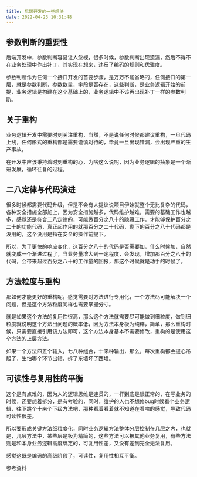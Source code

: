 ```yaml
---
title: 后端开发的一些想法
date: 2022-04-23 10:31:48
---
```


## 参数判断的重要性

后端开发中，参数判断容易让人忽视，很多时候，参数判断出现遗漏，然后不得不在业务处理中作出补丁，其实现在想来，违反了编码的规则和优雅度。

参数判断作为任何一个接口开发的首要步骤，是万万不能省略的，任何接口的第一层，就是参数判断，参数数量，字段是否存在，这些判断，是业务逻辑开始的前提，业务逻辑是构建在这个基础上的，业务逻辑中不该再出现补丁一样的参数判断。

## 关于重构

业务逻辑开发中需要时刻关注重构，当然，不是说任何时候都建议重构，一旦代码上线，任何形式的重构都是需要谨慎对待的，毕竟一旦出现错漏，会出现严重的生产事故。

在开发中应该秉持着时刻重构的心，为啥这么说呢，因为业务逻辑的抽象是一个渐进发展，循环往复的过程。

## 二八定律与代码演进

很多时候都需要代码升级，但是不会有人提议说项目伊始就整个无比复杂的代码，各种安全措施全部加上，因为安全措施越多，代码维护越难，需要的基础工作也越多，感觉还是符合二八定律的，可能做百分之八十的隐藏工作，才能够保护百分之二十的功能代码，真正起作用的就那百分之二十代码，剩下的百分之八十代码都是没用的，这个没用是指在安全的操作前提下。

所以，为了更快的响应变化，这百分之八十的代码是否需要加，什么时候加，自然就变成一个渐进过程了，当业务量增大到一定程度，会发现，增加那百分之八十的代码，会带来超过百分之八十的工作量的回报，那这个时候就是动手的时候了。

## 方法粒度与重构

那如何才能更好的重构呢，感觉需要对方法进行专用化，一个方法尽可能解决一个问题，但是这个方法粒度同样也需要掌握分寸。

就是如果这个方法的复用性很高，那么这个方法就需要尽可能做到细粒度，做到细粒度就说明这个方法出问题的概率低，因为方法本身极为纯粹，简单，那么重构时候，只需要直接引用该方法即可，这个方法本身基本不需要修改，重构的是使用这个方法的上层方法。

如果一个方法四五个输入，七八种组合，十来种输出，那么，每次重构都会提心吊胆了，生怕哪个环节出错，拆了东墙坏了西墙。

## 可读性与复用性的平衡

这个是有点难的，因为人的逻辑思维是连贯的，一杆到底是很正常的，在写业务的时候，还要想着拆分，是有考验的，同时，维护的人也不想修bug时候看个业务逻辑，往下跳个十来个下级方法吧，那种看着看着就不知道在看啥的感觉，导致代码可读性很差。

所以要形成关键方法细粒度化，同时业务逻辑方法整体分层控制在几层之内，也就是，几层方法中，某些层是极为精简的，这些方法可以被其他业务复用，有些方法则是和本身业务逻辑高度绑定的，可复用性差，又没有差到完全无法复用。

感觉这既是编码的高级阶段了，可读性，复用性相互平衡。

参考资料
